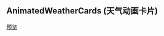 ## AnimatedWeatherCards (天气动画卡片)

[预览](https://f2ex.github.io/Frontend-Library/packages/AnimatedWeatherCards/)